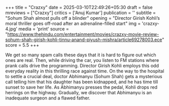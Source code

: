 +++
title = "Crazxy"
date = 2025-03-10T22:49:26+05:30
draft = false
mreviews = ["Crazxy"]
critics = ['Anuj Kumar']
publication = ''
subtitle = "Sohum Shah almost pulls off a blinder"
opening = "Director Girish Kohli’s moral thriller goes off-road after an adrenaline-filled start"
img = 'crazxy-4.jpg'
media = 'print'
source = "https://www.thehindu.com/entertainment/movies/crazxy-movie-review-sohum-shah-girish-kohli-tinnu-anand-piyush-mishra/article69278003.ece"
score = 5.5
+++

We get so many spam calls these days that it is hard to figure out which ones are real. Then, while driving the car, you listen to FM stations where prank calls drive the programming. Director Girish Kohli employs this odd everyday reality in this thrilling race against time. On the way to the hospital to settle a crucial deal, doctor Abhimanyu (Sohum Shah) gets a mysterious call telling him that his daughter has been kidnapped, and he has time till sunset to save her life. As Abhimanyu presses the pedal, Kohli drops red herrings on the highway. Gradually, we discover that Abhimanyu is an inadequate surgeon and a flawed father.
